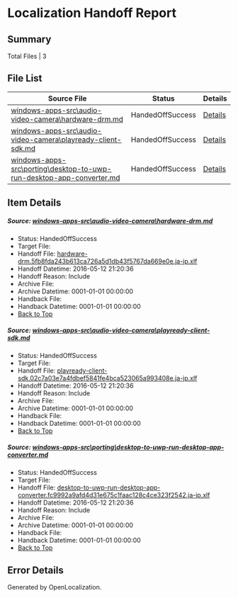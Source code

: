 # <a name='report-top'></a> Localization Handoff Report

## Summary
 Total Files | 3

## File List
 Source File | Status | Details 
 ----------- | ------ | ------- 
 [windows-apps-src\audio-video-camera\hardware-drm.md](https://github.com/Microsoft/windows-apps/blob/553e79f399e4042a7d359b69c3fb0af33f049195/windows-apps-src/audio-video-camera/hardware-drm.md) | HandedOffSuccess | [Details](#4eb903edbdd5638c67da4abe0cbf045c8dc517bc472)
 [windows-apps-src\audio-video-camera\playready-client-sdk.md](https://github.com/Microsoft/windows-apps/blob/553e79f399e4042a7d359b69c3fb0af33f049195/windows-apps-src/audio-video-camera/playready-client-sdk.md) | HandedOffSuccess | [Details](#525084632a66d206361ce28070c873a836081c52484)
 [windows-apps-src\porting\desktop-to-uwp-run-desktop-app-converter.md](https://github.com/Microsoft/windows-apps/blob/fc3ee3bf9b5a8aa1c625c7c928c5d7507efa9c87/windows-apps-src/porting/desktop-to-uwp-run-desktop-app-converter.md) | HandedOffSuccess | [Details](#1751cc6307fc7581d383c70a9114e46bd7fe54513369)

## Item Details
##### <a name='4eb903edbdd5638c67da4abe0cbf045c8dc517bc472'></a> Source: [windows-apps-src\audio-video-camera\hardware-drm.md](https://github.com/Microsoft/windows-apps/blob/553e79f399e4042a7d359b69c3fb0af33f049195/windows-apps-src/audio-video-camera/hardware-drm.md)
* Status: HandedOffSuccess
* Target File: 
* Handoff File: [hardware-drm.5fb8fda243b613ca726a5d1db43f5767da669e0e.ja-jp.xlf](https://github.com/Microsoft/WDG.handoff/blob/ea66a0e236bb8e8841e11073275d5cd9758bffa1/ol-handoff/Microsoft/windows-apps.ja-jp/master/hardware-drm.5fb8fda243b613ca726a5d1db43f5767da669e0e.ja-jp.xlf)
* Handoff Datetime: 2016-05-12 21:20:36
* Handoff Reason: Include
* Archive File: 
* Archive Datetime: 0001-01-01 00:00:00
* Handback File: 
* Handback Datetime: 0001-01-01 00:00:00
* [Back to Top](#report-top)

##### <a name='525084632a66d206361ce28070c873a836081c52484'></a> Source: [windows-apps-src\audio-video-camera\playready-client-sdk.md](https://github.com/Microsoft/windows-apps/blob/553e79f399e4042a7d359b69c3fb0af33f049195/windows-apps-src/audio-video-camera/playready-client-sdk.md)
* Status: HandedOffSuccess
* Target File: 
* Handoff File: [playready-client-sdk.02c7a03e7a4fdbef5841fe4bca523065a993408e.ja-jp.xlf](https://github.com/Microsoft/WDG.handoff/blob/ea66a0e236bb8e8841e11073275d5cd9758bffa1/ol-handoff/Microsoft/windows-apps.ja-jp/master/playready-client-sdk.02c7a03e7a4fdbef5841fe4bca523065a993408e.ja-jp.xlf)
* Handoff Datetime: 2016-05-12 21:20:36
* Handoff Reason: Include
* Archive File: 
* Archive Datetime: 0001-01-01 00:00:00
* Handback File: 
* Handback Datetime: 0001-01-01 00:00:00
* [Back to Top](#report-top)

##### <a name='1751cc6307fc7581d383c70a9114e46bd7fe54513369'></a> Source: [windows-apps-src\porting\desktop-to-uwp-run-desktop-app-converter.md](https://github.com/Microsoft/windows-apps/blob/fc3ee3bf9b5a8aa1c625c7c928c5d7507efa9c87/windows-apps-src/porting/desktop-to-uwp-run-desktop-app-converter.md)
* Status: HandedOffSuccess
* Target File: 
* Handoff File: [desktop-to-uwp-run-desktop-app-converter.fc9992a9afd4d31e675c1faac128c4ce323f2542.ja-jp.xlf](https://github.com/Microsoft/WDG.handoff/blob/ea66a0e236bb8e8841e11073275d5cd9758bffa1/ol-handoff/Microsoft/windows-apps.ja-jp/master/desktop-to-uwp-run-desktop-app-converter.fc9992a9afd4d31e675c1faac128c4ce323f2542.ja-jp.xlf)
* Handoff Datetime: 2016-05-12 21:20:36
* Handoff Reason: Include
* Archive File: 
* Archive Datetime: 0001-01-01 00:00:00
* Handback File: 
* Handback Datetime: 0001-01-01 00:00:00
* [Back to Top](#report-top)


## Error Details

Generated by OpenLocalization.
